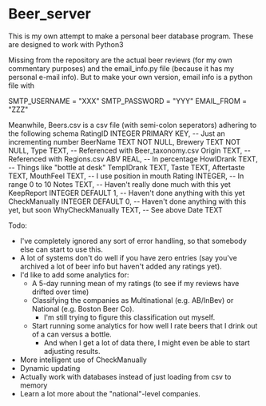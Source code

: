 Beer_server
===========

This is my own attempt to make a personal beer database program. These are designed to work with Python3

Missing from the repository are the actual beer reviews (for my own commentary purposes) and the email_info.py file (because it has my personal e-mail info). But to make your own version, email info is a python file with

SMTP_USERNAME = "XXX"
SMTP_PASSWORD = "YYY"
EMAIL_FROM = "ZZZ"

Meanwhile, Beers.csv is a csv file (with semi-colon seperators) adhering to the following schema
  RatingID INTEGER PRIMARY KEY, -- Just an incrementing number
  BeerName TEXT NOT NULL,
  Brewery TEXT NOT NULL,
  Type TEXT, -- Referenced with Beer_taxonomy.csv
  Origin TEXT, -- Referenced with Regions.csv
  ABV REAL, -- In percentage
  HowIDrank TEXT, -- Things like "bottle at desk"
  TempIDrank TEXT,
  Taste TEXT,
  Aftertaste TEXT,
  MouthFeel TEXT, -- I use position in mouth
  Rating INTEGER, -- In range 0 to 10
  Notes TEXT, -- Haven't really done much with this yet
  KeepReport INTEGER DEFAULT 1, -- Haven't done anything with this yet
  CheckManually INTEGER DEFAULT 0, -- Haven't done anything with this yet, but soon
  WhyCheckManually TEXT, -- See above
  Date TEXT

Todo:
- I've completely ignored any sort of error handling, so that somebody else can start to use this.
- A lot of systems don't do well if you have zero entries (say you've archived a lot of beer info but haven't added any ratings yet).
- I'd like to add some analytics for:
  - A 5-day running mean of my ratings (to see if my reviews have drifted over time)
  - Classifying the companies as Multinational (e.g. AB/InBev) or National (e.g. Boston Beer Co).
    - I'm still trying to figure this classification out myself.
  - Start running some analytics for how well I rate beers that I drink out of a can versus a bottle.
     - And when I get a lot of data there, I might even be able to start adjusting results.
- More intelligent use of CheckManually
- Dynamic updating
- Actually work with databases instead of just loading from csv to memory
- Learn a lot more about the "national"-level companies.
